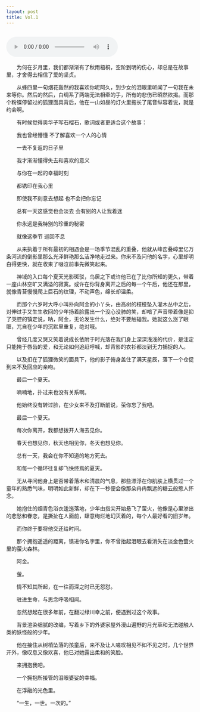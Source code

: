 ```yaml
---
layout: post
title: Vol.1
---
```

<audio src="/music/x15011301.mp3" controls="controls" autoplay="autoplay">浏览器不支持！</audio>
---
　　为何在岁月里，我们都渐渐有了秋雨梧桐，空阶到明的伤心，却总是在故事里，才舍得去相信了爱的坚贞。 

　　从蜂四里一句烟花轰然的我喜欢你呢阿久，到少女的泪眼里听闻了一句我在未来等你。然后的然后，白绸系了两端无法相牵的手，所有的悲伤已昭然欲揭。而那个粉蝶停留过的狐狸面具背后，他在一山如昼的灯火里拖长了尾音纵容着说，就是约会啊。

　　有时候觉得奥华子写石榴石，歌词或者更适合这个故事： 

　　我也曾经懵懂 不了解喜欢一个人的心情 

　　一去不复返的日子里 

　　我才渐渐懂得失去和喜欢的意义 

　　与你在一起的幸福时刻

　　都镌印在我心里

　　即使我不刻意去想起 也不会把你忘记

　　总有一天这感觉也会淡去 会有别的人让我着迷

　　你永远是我特别的珍重的秘密

　　就像这季节 巡回不息

　　从来执着于所有最初的相遇会是一场季节混乱的重叠，他就从峰峦叠嶂里亿万条河流的倒影里那么光泽鲜艳那么洁净地走过来。你来不及问他的名字，心里却明白得更快，就在收束了啜泣前事先微笑起来。 

　　神域的入口每个夏天光影斑驳，鸟居之下或许他已在了比你所知的更久，带着一座山林空旷又满溢的寂寞。或许在你背身离开之后的每一个午后，他还在那里，就像青苔慢慢爬上巨石的纹理，不动声色，绵长却温柔。 

　　而那个六岁时大呼小叫扑向阿金的小丫头，由高树的枝桠坠入灌木丛中之后，对伸过手又生生收回的少年扬着脸露出一个没心没肺的笑，却喑了声音带着像是抑了哭腔的镇定说，呐，阿金，无论发生什么，绝对不要触碰我。她就这么涨了眼眶，兀自在少年的沉默里重复，绝对哦。

　　曾经几度又哭又笑着说成长依附于时光落在我们身上深深浅浅的代价，是注定只能掩于唇齿的爱，和无论如何追赶呼喊，却背影的衣衫都淡到无力捕捉的人。

　　以及扣在了狐狸微笑的面具下，他的影子俯身盖住了满天星辰，落下一个仓促到来不及回应的亲吻。

　　最后一个夏天。 

　　喃喃地，扑过来也没有关系啊。

　　他始终没有转过脸，在少女来不及打断前说，萤你忘了我吧。

　　最后一个夏天。 

　　每次你离开，我都想拨开人海去见你。 

　　春天也想见你，秋天也相见你，冬天也想见你。 

　　总有一天，我会在你不知道的地方死去。

　　和每一个循环往复却飞快终焉的夏天。 

　　无从寻问他身上是否带着落木和清晨的气息，那些漂浮在你肌肤上横贯过一个童年的熟悉气味，明明如此新鲜，却在下一秒便会像那朵冉冉飘远的糖云般惹人怀念。

　　她抱住的烟青色浴衣逶迤落地，少年由指尖开始悬飞了萤火，他像是心里渗出的悲愁和眷恋，是撕扯在人面前，肆意绚烂地幻灭着的，每个人最好看的旧岁年。

　　而你终于要将他交还给时间。 

　　那个拥抱遥遥的距离，镌进你名字里，你不曾抬起泪眼去看消失在淡金色萤火里的萤火森林。 

　　阿金。 

　　萤。 

　　情不知其所起，在一往而深之时已无怨怼。 　

　　驻进生命，与思念呼吸相闻。

　　忽然想起在很多年前，在翻过绿川幸之前，便遇到过这个故事。 

　　背景渲染细腻的改编，写着乡下的外婆家屋外漫山遍野的月光草和无法碰触人类的妖怪般的少年。 

　　他在接住从树梢坠落的孩童后，来不及让人嗟叹相见不如不见之时，几个世界开外，像叹息又像欢喜，他已对她露出柔和的笑脸。 

　　来拥抱我吧。 

　　一个拥抱所接管的泪眼婆娑的幸福。 

　　在浮融的光色里。 

　　“一生，一世。一次的。”